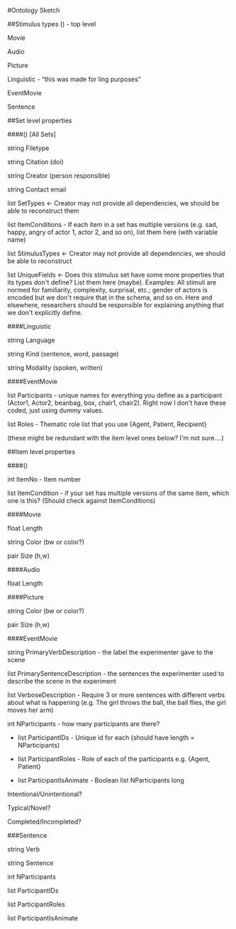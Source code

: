 #Ontology Sketch

##Stimulus types
() - top level

Movie

Audio

Picture

Linguistic - “this was made for ling purposes”

EventMovie

Sentence

##Set level properties

####() [All Sets]

string Filetype

string Citation (doi)

string Creator (person responsible)

string Contact email

list SetTypes <- Creator may not provide all dependencies, we should be able to reconstruct them

list ItemConditions - If each item in a set has multiple versions (e.g. sad, happy, angry of actor 1, actor 2, and so on), list them here (with variable name)

list StimulusTypes <- Creator may not provide all dependencies, we should be able to reconstruct

list UniqueFields <- Does this stimulus set have some more properties that its types don't define? List them here (maybe). Examples: All stimuli are normed for familiarity, complexity, surprisal, etc.; gender of actors is encoded but we don't require that in the schema, and so on.  Here and elsewhere, researchers should be responsible for explaining anything that we don't explicitly define. 

####Linguistic

string Language 

string Kind (sentence, word, passage)

string Modality (spoken, written)

####EventMovie

list Participants - unique names for everything you define as a participant (Actor1, Actor2, beanbag, box, chair1, chair2). Right now I don't have these coded, just using dummy values.

list Roles - Thematic role list that you use {Agent, Patient, Recipient}

(these might be redundant with the item level ones below? I'm not sure....)

##Item level properties

####()

int ItemNo - Item number

list ItemCondition - if your set has multiple versions of the same item, which one is this? (Should check against ItemConditions)


####Movie

float Length

string Color (bw or color?)

pair Size (h,w)

####Audio

float Length

####Picture

string Color (bw or color?)

pair Size (h,w)

####EventMovie

string PrimaryVerbDescription - the label the experimenter gave to the scene

list PrimarySentenceDescription - the sentences the experimenter used to describe the scene in the experiment

list VerboseDescription - Require 3 or more sentences with different verbs about what is happening (e.g. The girl throws the ball, the ball flies, the girl moves her arm)

int NParticipants - how many participants are there?

- list ParticipantIDs - Unique id for each (should have length = NParticipants) 

- list ParticipantRoles - Role of each of the participants e.g. {Agent, Patient}

- list ParticipantIsAnimate - Boolean list NParticipants long

Intentional/Unintentional?

Typical/Novel?

Completed/Incompleted?

###Sentence

string Verb

string Sentence

int NParticipants

list ParticipantIDs

list ParticipantRoles

list ParticipantIsAnimate


